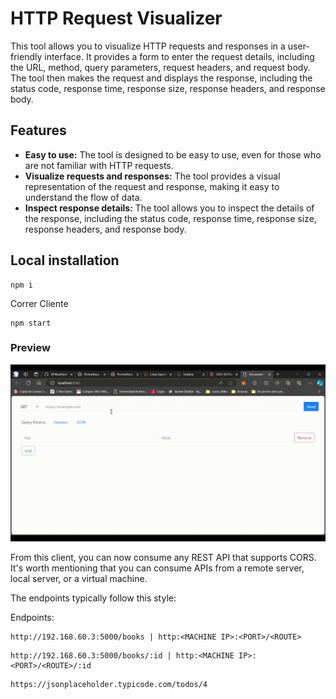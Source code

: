  # HTTP Request Visualizer

This tool allows you to visualize HTTP requests and responses in a user-friendly interface. It provides a form to enter the request details, including the URL, method, query parameters, request headers, and request body. The tool then makes the request and displays the response, including the status code, response time, response size, response headers, and response body.

## Features

* **Easy to use:** The tool is designed to be easy to use, even for those who are not familiar with HTTP requests.
* **Visualize requests and responses:** The tool provides a visual representation of the request and response, making it easy to understand the flow of data.
* **Inspect response details:** The tool allows you to inspect the details of the response, including the status code, response time, response size, response headers, and response body.

## Local installation
 ```
npm i
```

Correr Cliente
 ```
npm start
```
### Preview
<p aling="center">
    <img src="readMeImages/restClientSimpleTest.gif"/>     
</p>

From this client, you can now consume any REST API that supports CORS. It's worth mentioning that you can consume APIs from a remote server, local server, or a virtual machine.

The endpoints typically follow this style:

Endpoints:
 ```
http://192.168.60.3:5000/books | http:<MACHINE IP>:<PORT>/<ROUTE>
```
```
http://192.168.60.3:5000/books/:id | http:<MACHINE IP>:<PORT>/<ROUTE>/:id
```
```
https://jsonplaceholder.typicode.com/todos/4
```